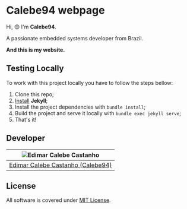 # Calebe94 webpage

Hi, :blush: I'm **Calebe94**. 

A passionate embedded systems developer from Brazil.

**And this is my website.**

## Testing Locally

To work with this project locally you have to follow the steps bellow:

1. Clone this repo;
2. [Install](https://jekyllrb.com/docs/) **Jekyll**;
3. Install the project dependencies with `bundle install`;
4. Build the project and serve it locally with `bundle exec jekyll serve`;
5. That's it!


## Developer

| <img src="https://github.com/Calebe94.png?size=200" alt="Edimar Calebe Castanho"> | 
|:---------------------------------------------------------------------------------:|
| [Edimar Calebe Castanho (Calebe94)](https://github.com/Calebe94)                  |

## License

All software is covered under [MIT License](https://mit-license.org/).
